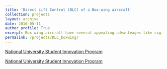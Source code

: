 ```yaml
---
title: 'Direct Lift Control (DLC) of a Box-wing aircraft'
collection: projects
layout: archive
date: 2016-05-11
author_profile: True
excerpt: Box wing aircraft have several appealing advanteages like siginicantlty reduced wingspan and more compact wing structures. Besides, the existence of the two wings have also introduces the capability of direct lift control(DLC). To explore the potential value of this and gain knowledges about box wing design. a team was built and a <a href="https://baike.baidu.com/item/%E5%9B%BD%E5%AE%B6%E5%A4%A7%E5%AD%A6%E7%94%9F%E5%88%9B%E6%96%B0%E6%80%A7%E5%AE%9E%E9%AA%8C%E8%AE%A1%E5%88%92 ">National University Student Innovation Program</a> was applied to fund the research. Several box wing aircrafts was design and built. A DFC control Law was also designed by parametric identifications based on flight tests. DFC flight tests were performed and the data was analyzed. It was shown that the DFC for box wing aircraft has potential values for overload controls like gust alleviation, while it has limited capablity to change the trajectory of the aircraft as the control force will soon be cancelled out by the change of aircraft angle of attack. **[read more](/projects/AIAA_DBF/)**
permalink: /projects/DLC_boxwing/
---
```

<p style="text-decoration:underline;"><a href="https://baike.baidu.com/item/%E5%9B%BD%E5%AE%B6%E5%A4%A7%E5%AD%A6%E7%94%9F%E5%88%9B%E6%96%B0%E6%80%A7%E5%AE%9E%E9%AA%8C%E8%AE%A1%E5%88%92 ">National University Student Innovation Program</a></p>

[National University Student Innovation Program](https://baike.baidu.com/item/%E5%9B%BD%E5%AE%B6%E5%A4%A7%E5%AD%A6%E7%94%9F%E5%88%9B%E6%96%B0%E6%80%A7%E5%AE%9E%E9%AA%8C%E8%AE%A1%E5%88%92 "National University Student Innovation Program")
